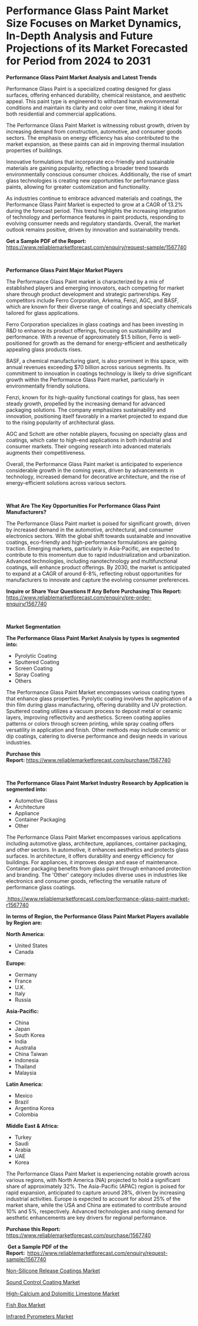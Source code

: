 <p><h1>Performance Glass Paint Market Size Focuses on Market Dynamics, In-Depth Analysis and Future Projections of its Market Forecasted for Period from 2024 to 2031</h1></p><p><strong>Performance Glass Paint Market Analysis and Latest Trends</strong></p>
<p><p>Performance Glass Paint is a specialized coating designed for glass surfaces, offering enhanced durability, chemical resistance, and aesthetic appeal. This paint type is engineered to withstand harsh environmental conditions and maintain its clarity and color over time, making it ideal for both residential and commercial applications. </p><p>The Performance Glass Paint Market is witnessing robust growth, driven by increasing demand from construction, automotive, and consumer goods sectors. The emphasis on energy efficiency has also contributed to the market expansion, as these paints can aid in improving thermal insulation properties of buildings. </p><p>Innovative formulations that incorporate eco-friendly and sustainable materials are gaining popularity, reflecting a broader trend towards environmentally conscious consumer choices. Additionally, the rise of smart glass technologies is creating new opportunities for performance glass paints, allowing for greater customization and functionality.</p><p>As industries continue to embrace advanced materials and coatings, the Performance Glass Paint Market is expected to grow at a CAGR of 13.2% during the forecast period. This trend highlights the increasing integration of technology and performance features in paint products, responding to evolving consumer needs and regulatory standards. Overall, the market outlook remains positive, driven by innovation and sustainability trends.</p></p>
<p><strong>Get a Sample PDF of the Report:&nbsp;</strong> <a href="https://www.reliablemarketforecast.com/enquiry/request-sample/1567740">https://www.reliablemarketforecast.com/enquiry/request-sample/1567740</a></p>
<p>&nbsp;</p>
<p><strong>Performance Glass Paint Major Market Players</strong></p>
<p><p>The Performance Glass Paint market is characterized by a mix of established players and emerging innovators, each competing for market share through product development and strategic partnerships. Key competitors include Ferro Corporation, Arkema, Fenzi, AGC, and BASF, which are known for their diverse range of coatings and specialty chemicals tailored for glass applications.</p><p>Ferro Corporation specializes in glass coatings and has been investing in R&D to enhance its product offerings, focusing on sustainability and performance. With a revenue of approximately $1.5 billion, Ferro is well-positioned for growth as the demand for energy-efficient and aesthetically appealing glass products rises.</p><p>BASF, a chemical manufacturing giant, is also prominent in this space, with annual revenues exceeding $70 billion across various segments. Its commitment to innovation in coatings technology is likely to drive significant growth within the Performance Glass Paint market, particularly in environmentally friendly solutions.</p><p>Fenzi, known for its high-quality functional coatings for glass, has seen steady growth, propelled by the increasing demand for advanced packaging solutions. The company emphasizes sustainability and innovation, positioning itself favorably in a market projected to expand due to the rising popularity of architectural glass.</p><p>AGC and Schott are other notable players, focusing on specialty glass and coatings, which cater to high-end applications in both industrial and consumer markets. Their ongoing research into advanced materials augments their competitiveness.</p><p>Overall, the Performance Glass Paint market is anticipated to experience considerable growth in the coming years, driven by advancements in technology, increased demand for decorative architecture, and the rise of energy-efficient solutions across various sectors.</p></p>
<p>&nbsp;</p>
<p><strong>What Are The Key Opportunities For Performance Glass Paint Manufacturers?</strong></p>
<p><p>The Performance Glass Paint market is poised for significant growth, driven by increased demand in the automotive, architectural, and consumer electronics sectors. With the global shift towards sustainable and innovative coatings, eco-friendly and high-performance formulations are gaining traction. Emerging markets, particularly in Asia-Pacific, are expected to contribute to this momentum due to rapid industrialization and urbanization. Advanced technologies, including nanotechnology and multifunctional coatings, will enhance product offerings. By 2030, the market is anticipated to expand at a CAGR of around 6-8%, reflecting robust opportunities for manufacturers to innovate and capture the evolving consumer preferences.</p></p>
<p><strong>Inquire or Share Your Questions If Any Before Purchasing This Report:</strong> <a href="https://www.reliablemarketforecast.com/enquiry/pre-order-enquiry/1567740">https://www.reliablemarketforecast.com/enquiry/pre-order-enquiry/1567740</a></p>
<p>&nbsp;</p>
<p><strong>Market Segmentation</strong></p>
<p><strong>The Performance Glass Paint Market Analysis by types is segmented into:</strong></p>
<p><ul><li>Pyrolytic Coating</li><li>Sputtered Coating</li><li>Screen Coating</li><li>Spray Coating</li><li>Others</li></ul></p>
<p><p>The Performance Glass Paint Market encompasses various coating types that enhance glass properties. Pyrolytic coating involves the application of a thin film during glass manufacturing, offering durability and UV protection. Sputtered coating utilizes a vacuum process to deposit metal or ceramic layers, improving reflectivity and aesthetics. Screen coating applies patterns or colors through screen printing, while spray coating offers versatility in application and finish. Other methods may include ceramic or dip coatings, catering to diverse performance and design needs in various industries.</p></p>
<p><strong>Purchase this Report:&nbsp;</strong><a href="https://www.reliablemarketforecast.com/purchase/1567740">https://www.reliablemarketforecast.com/purchase/1567740</a></p>
<p>&nbsp;</p>
<p><strong>The Performance Glass Paint Market Industry Research by Application is segmented into:</strong></p>
<p><ul><li>Automotive Glass</li><li>Architecture</li><li>Appliance</li><li>Container Packaging</li><li>Other</li></ul></p>
<p><p>The Performance Glass Paint Market encompasses various applications including automotive glass, architecture, appliances, container packaging, and other sectors. In automotive, it enhances aesthetics and protects glass surfaces. In architecture, it offers durability and energy efficiency for buildings. For appliances, it improves design and ease of maintenance. Container packaging benefits from glass paint through enhanced protection and branding. The 'Other' category includes diverse uses in industries like electronics and consumer goods, reflecting the versatile nature of performance glass coatings.</p></p>
<p><a href="https://www.reliablemarketforecast.com/performance-glass-paint-market-r1567740">&nbsp;https://www.reliablemarketforecast.com/performance-glass-paint-market-r1567740</a></p>
<p><strong>In terms of Region, the Performance Glass Paint Market Players available by Region are:</strong></p>
<p>
    <p> <strong> North America: </strong>
        <ul>
            <li>United States</li>
            <li>Canada</li>
        </ul>
        </p> 
    <p> <strong> Europe: </strong>
        <ul>
            <li>Germany</li>
            <li>France</li>
            <li>U.K.</li>
            <li>Italy</li>
            <li>Russia</li>
        </ul>
        </p> 
    <p> <strong> Asia-Pacific: </strong>
        <ul>
            <li>China</li>
            <li>Japan</li>
            <li>South Korea</li>
            <li>India</li>
            <li>Australia</li>
            <li>China Taiwan</li>
            <li>Indonesia</li>
            <li>Thailand</li>
            <li>Malaysia</li>
        </ul>
        </p> 
    <p> <strong> Latin America: </strong>
        <ul>
            <li>Mexico</li>
            <li>Brazil</li>
            <li>Argentina Korea</li>
            <li>Colombia</li>
        </ul>
        </p> 
    <p> <strong> Middle East & Africa: </strong>
        <ul>
            <li>Turkey</li>
            <li>Saudi</li>
            <li>Arabia</li>
            <li>UAE</li>
            <li>Korea</li>
        </ul>
    </p>
    </p>
<p><p>The Performance Glass Paint Market is experiencing notable growth across various regions, with North America (NA) projected to hold a significant share of approximately 32%. The Asia-Pacific (APAC) region is poised for rapid expansion, anticipated to capture around 28%, driven by increasing industrial activities. Europe is expected to account for about 25% of the market share, while the USA and China are estimated to contribute around 10% and 5%, respectively. Advanced technologies and rising demand for aesthetic enhancements are key drivers for regional performance.</p></p>
<p><strong>Purchase this Report: </strong><a href="https://www.reliablemarketforecast.com/purchase/1567740">https://www.reliablemarketforecast.com/purchase/1567740</a></p>
<p>&nbsp;<strong>Get a Sample PDF of the Report:&nbsp;&nbsp;</strong><a href="https://www.reliablemarketforecast.com/enquiry/request-sample/1567740">https://www.reliablemarketforecast.com/enquiry/request-sample/1567740</a></p>
<p><strong></strong></p>
<p><p><a href="https://medium.com/@gutierrezzulma1/driving-factors-behind-the-non-silicone-release-coatings-market-trends-applications-and-regional-8cdcaaf8ab3e?postPublishedType=repub">Non-Silicone Release Coatings Market</a></p><p><a href="https://github.com/GroverBarry/Market-Research-Report-List-7/blob/main/sound-control-coating-market.md">Sound Control Coating Market</a></p><p><a href="https://issuu.com/reportprime-2/docs/high-calcium-and-dolomitic-limeston_a89f8990a8b8ef">High-Calcium and Dolomitic Limestone Market</a></p><p><a href="https://www.linkedin.com/pulse/future-ready-strategic-insights-global-fish-box-market-2024-6bkcc?trackingId=2qG7Bc1KSX6KWc7sFz3Agg%3D%3D">Fish Box Market</a></p><p><a href="https://www.linkedin.com/pulse/global-infrared-pyrometers-market-sector-types-applications-nq61f?trackingId=Pqkl3NPJRsWENh%2BCOblfJg%3D%3D">Infrared Pyrometers Market</a></p></p>